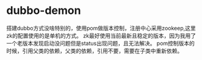 # dubbo-demon
搭建dubbo方式没啥特别的，使用pom做版本控制，注册中心采用zookeep,这里zk的配置使用的是单机的方式。
zk最好使用当前最新且稳定的版本，因为我用了一个老版本发现启动没问题但是status出现问题，且无法解决。
pom控制版本的时候，引用父类的依赖，父类的依赖，引用不要，需要在子类中重新依赖。

